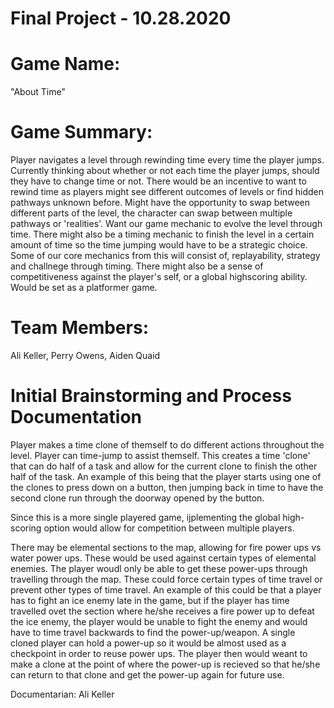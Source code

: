 # Final Project - 10.28.2020
# Game Name: 

"About Time"

# Game Summary: 

Player navigates a level through rewinding time every time the player jumps. Currently thinking about whether or not each time the player jumps, should they have to change time or not. There would be an incentive to want to rewind time as players might see different outcomes of levels or find hidden pathways unknown before. Might have the opportunity to swap between different parts of the level, the character can swap between multiple pathways or 'realities'. Want our game mechanic to evolve the level through time. There might also be a timing mechanic to finish the level in a certain amount of time so the time jumping would have to be a strategic choice. Some of our core mechanics from this will consist of, replayability, strategy and challnege through timing. There might also be a sense of competitiveness against the player's self, or a global highscoring ability. Would be set as a platformer game. 

# Team Members:

Ali Keller, Perry Owens, Aiden Quaid

# Initial Brainstorming and Process Documentation

Player makes a time clone of themself to do different actions throughout the level. Player can time-jump to assist themself. This creates a time 'clone' that can do half of a task and allow for the current clone to finish the other half of the task. An example of this being that the player starts using one of the clones to press down on a button, then jumping back in time to have the second clone run through the doorway opened by the button. 

Since this is a more single playered game, ijplementing the global high-scoring option would allow for competition between multiple players. 

There may be elemental sections to the map, allowing for fire power ups vs water power ups. These would be used against certain types of elemental enemies. The player woudl only be able to get these power-ups through travelling through the map. These could force certain types of time travel or prevent other types of time travel. An example of this could be that a player has to fight an ice enemy late in the game, but if the player has time travelled ovet the section where he/she receives a fire power up to defeat the ice enemy, the player would be unable to fight the enemy and would have to time travel backwards to find the power-up/weapon. A single cloned player can hold a power-up so it would be almost used as a checkpoint in order to reuse power ups. The player then would weant to make a clone at the point of where the power-up is recieved so that he/she can return to that clone and get the power-up again for future use. 

Documentarian: Ali Keller

